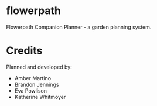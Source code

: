 # flowerpath
Flowerpath Companion Planner - a garden planning system.

# Credits

Planned and developed by:
- Amber Martino
- Brandon Jennings
- Eva Powlison
- Katherine Whitmoyer
